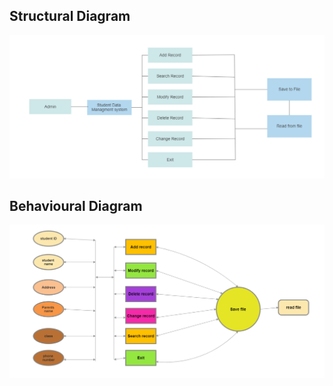 ## Structural Diagram
![Structual_Diagram](https://github.com/Lakshman265055/LTTSproject/blob/main/2_Design/structure_diagram.png)
## Behavioural Diagram
![Behavioural_Diagram](https://github.com/Lakshman265055/LTTSproject/blob/main/2_Design/behavior_diagram.png)

